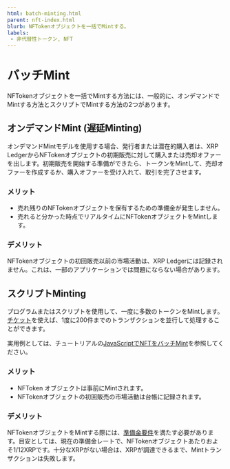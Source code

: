 ```yaml
---
html: batch-minting.html
parent: nft-index.html
blurb: NFTokenオブジェクトを一括でMintする。
labels:
 - 非代替性トークン, NFT
---
```


# バッチMint

NFTokenオブジェクトを一括でMintする方法には、一般的に、オンデマンドでMintする方法とスクリプトでMintする方法の2つがあります。

## オンデマンドMint (遅延Minting)

オンデマンドMintモデルを使用する場合、発行者または潜在的購入者は、XRP LedgerからNFTokenオブジェクトの初期販売に対して購入または売却オファーを出します。初期販売を開始する準備ができたら、トークンをMintして、売却オファーを作成するか、購入オファーを受け入れて、取引を完了させます。

### メリット

* 売れ残りのNFTokenオブジェクトを保有するための準備金が発生しません。
* 売れると分かった時点でリアルタイムにNFTokenオブジェクトをMintします。 <!-- STYLE_OVERRIDE: will -->

### デメリット

NFTokenオブジェクトの初回販売以前の市場活動は、XRP Ledgerには記録されません。これは、一部のアプリケーションでは問題にならない場合があります。

## スクリプトMinting

プログラムまたはスクリプトを使用して、一度に多数のトークンをMintします。[チケット](tickets.html)を使えば、1度に200件までのトランザクションを並行して処理することができます。

実用例としては、チュートリアルの[JavaScriptでNFTをバッチMint](batch-mint-nfts-using-javascript.html)を参照してください。

### メリット

* NFToken オブジェクトは事前にMintされます。
* NFTokenオブジェクトの初回販売の市場活動は台帳に記録されます。

### デメリット

NFTokenオブジェクトをMintする際には、[準備金要件](reserves.html)を満たす必要があります。目安としては、現在の準備金レートで、NFTokenオブジェクトあたりおよそ1/12XRPです。十分なXRPがない場合は、XRPが調達できるまで、Mintトランザクションは失敗します。

